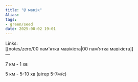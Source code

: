 ```yaml
---
title: "@ мавік"
Alias: 
tags:
- green/seed
date: 2025-08-02 19:01
---
```

Links:  
[[notes/zero/00 пам'ятка мавікіста|00 пам'ятка мавікіста]]  
—

7 км - 1 хв

5 км - 5-10 хв (вітер 5-7м/с)